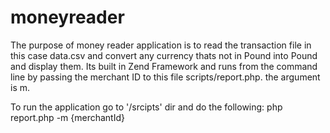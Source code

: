 moneyreader
===========

The purpose of money reader application is to read the transaction file in this case data.csv and convert any currency thats not in Pound into Pound and display them. Its built in Zend Framework and runs from the command line by passing the merchant ID to this file scripts/report.php. the argument is m.

To run the application go to '/srcipts' dir and do the following:
php report.php -m {merchantId}
